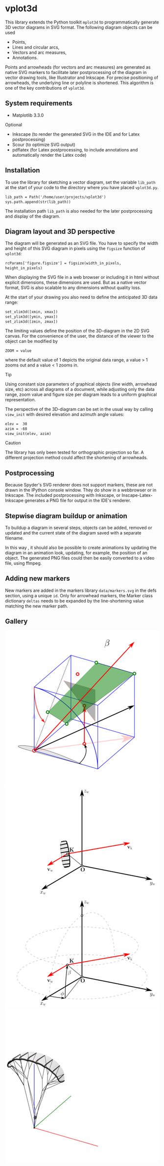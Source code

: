 # vplot3d

This library extends the Python toolkit `mplot3d` to programmatically generate 3D vector diagrams in SVG format. The following diagram objects can be used

- Points,
- Lines and circular arcs,
- Vectors and arc measures,
- Annotations.

Points and arrowheads (for vectors and arc measures) are generated as native SVG markers to facilitate later postprocessing of the diagram in vector drawing tools, like Illustrator and Inkscape. For precise positioning of arrowheads, the underlying line or polyline is shortened. This algorithm is one of the key contributions of `vplot3d`.

## System requirements

- Matplotlib 3.3.0

Optional

- Inkscape (to render the generated SVG in the IDE and for Latex postprocessing)
- Scour (to optimize SVG output)
- pdflatex (for Latex postprocessing, to include annotations and automatically render the Latex code)

## Installation

To use the library for sketching a vector diagram, set the variable `lib_path` at the start of your code to the directory where you have placed `vplot3d.py`.

    lib_path = Path('/home/user/projects/vplot3d')
    sys.path.append(str(lib_path))

The installation path `lib_path` is also needed for the later postprocessing and display of the diagram.

## Diagram layout and 3D perspective

The diagram will be generated as an SVG file. You have to specify the width and height of this SVG diagram in pixels using the `figsize` function of `vplot3d`:

    rcParams['figure.figsize'] = figsize(width_in_pixels, height_in_pixels)

When displaying the SVG file in a web browser or including it in html without explicit dimensions, these dimensions are used. But as a native vector format, SVG is also scalable to any dimensions without quality loss.

At the start of your drawing you also need to define the anticipated 3D data range:

    set_xlim3d([xmin, xmax])
    set_ylim3d([ymin, ymax])
    set_zlim3d([zmin, zmax])

The limiting values define the position of the 3D-diagram in the 2D SVG canvas. For the convenience of the user, the distance of the viewer to the object can be modified by

    ZOOM = value

where the default value of 1 depicts the original data range, a value > 1 zooms out and a value < 1 zooms in.

> [!TIP]
> Using constant size parameters of graphical objects (line width, arrowhead size, etc) across all diagrams of a document, while adjusting only the data range, zoom value and figure size per diagram leads to a uniform graphical representation.

The perspective of the 3D-diagram can be set in the usual way by calling `view_init` with desired elevation and azimuth angle values:

    elev =  30
    azim = -60
    view_init(elev, azim)

> [!CAUTION]
> The library has only been tested for orthographic projection so far. A different projection method could affect the shortening of arrowheads.

## Postprocessing

Because Spyder's SVG renderer does not support markers, these are not drawn in the IPython console window. They do show in a webbrowser or in Inkscape. The included postprocessing with Inkscape, or Inscape-Latex-Inkscape generates a PNG file for output in the IDE's renderer.

## Stepwise diagram buildup or animation

To buildup a diagram in several steps, objects can be added, removed or updated and the current state of the diagram saved with a separate filename.

In this way , it should also be possible to create animations by updating the diagram in an animation look, updating, for example, the position of an object. The generated PNG files could then be easily converted to a video file, using ffmpeg.

## Adding new markers

New markers are added in the markers library `data/markers.svg` in the defs section, using a unique `id`. Only for arrowhead markers, the Marker class dictionary `deltas` needs to be expanded by the line-shortening value matching the new marker path.

## Gallery

![](examples/test.svg)
![](examples/kite_kinematics_3d.svg)
![](examples/kite_kinematics_3d_a.svg)
![](examples/kite.svg)